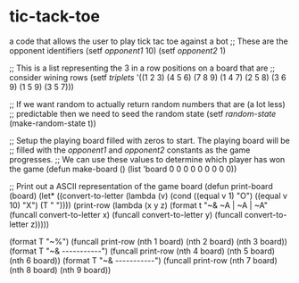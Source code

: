 # tic-tack-toe
a code that allows the user to play tick tac toe against a bot
;; These are the opponent identifiers
(setf *opponent1* 10)
(setf *opponent2* 1)

;; This is a list representing the 3 in a row positions on a board that are
;; consider wining rows
(setf *triplets*
  '((1 2 3) (4 5 6) (7 8 9)
    (1 4 7) (2 5 8) (3 6 9)
    (1 5 9) (3 5 7)))

;; If we want random to actually return random numbers that are (a lot less)
;; predictable then we need to seed the random state
(setf *random-state* (make-random-state t))

;; Setup the playing board filled with zeros to start. The playing board will be
;; filled with the *opponent1* and *opponent2* constants as the game progresses.
;; We can use these values to determine which player has won the game
(defun make-board ()
  (list 'board 0 0 0 0 0 0 0 0 0))

;; Print out a ASCII representation of the game board
(defun print-board (board)
  (let* ((convert-to-letter (lambda (v)
          (cond ((equal v 1) "O")
                ((equal v 10) "X")
                (T " "))))
        (print-row (lambda (x y z)
          (format t "~&  ~A | ~A | ~A"
          (funcall convert-to-letter x)
          (funcall convert-to-letter y)
          (funcall convert-to-letter z)))))

  (format T "~%")
  (funcall print-row (nth 1 board) (nth 2 board) (nth 3 board))
  (format T "~& -----------")
  (funcall print-row (nth 4 board) (nth 5 board) (nth 6 board))
  (format T "~& -----------")
  (funcall print-row (nth 7 board) (nth 8 board) (nth 9 board))
